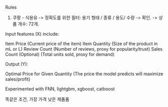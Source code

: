 Rules

1. 쿠팡 - 식용유
-> 정확도를 위한 필터: 용기 형태 / 종류 / 용도/ 수량 -> 확인.
-> 상품 개수: 72개.



Input features (X) include:

Item Price (Current price of the item)
Item Quantity (Size of the product in mL or L)
Review Count (Number of reviews, proxy for popularity/trust)
Sales Count (Optional) (Total units sold, proxy for demand)

Output (Y):

Optimal Price for Given Quantity (The price the model predicts will maximize sales/profit)


Experimented with FNN, lightgbm, xgboost, catboost


똑같은 조건, 가장 가격 낮은 제품품